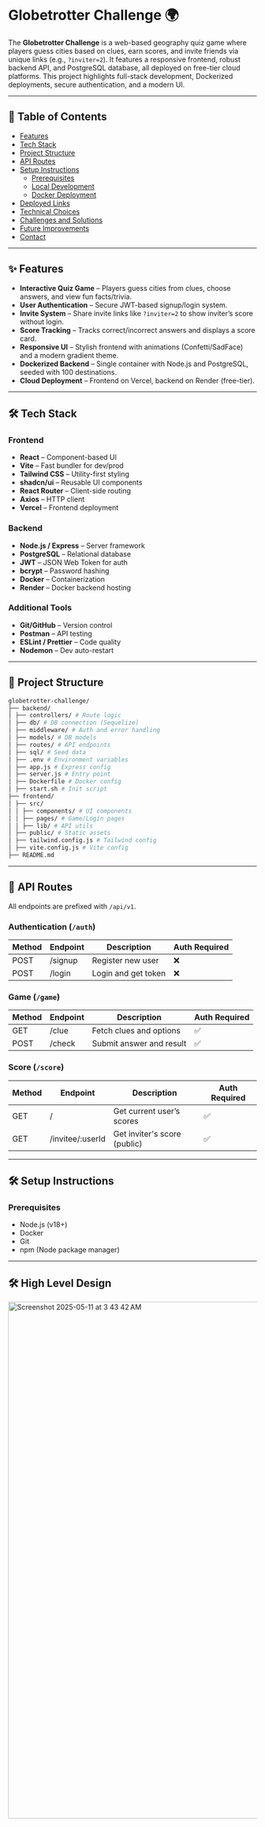 # Globetrotter Challenge 🌍

The **Globetrotter Challenge** is a web-based geography quiz game where players guess cities based on clues, earn scores, and invite friends via unique links (e.g., `?inviter=2`). It features a responsive frontend, robust backend API, and PostgreSQL database, all deployed on free-tier cloud platforms. This project highlights full-stack development, Dockerized deployments, secure authentication, and a modern UI.

---

## 🧭 Table of Contents

- [Features](#features)
- [Tech Stack](#tech-stack)
- [Project Structure](#project-structure)
- [API Routes](#api-routes)
- [Setup Instructions](#setup-instructions)
  - [Prerequisites](#prerequisites)
  - [Local Development](#local-development)
  - [Docker Deployment](#docker-deployment)
- [Deployed Links](#deployed-links)
- [Technical Choices](#technical-choices)
- [Challenges and Solutions](#challenges-and-solutions)
- [Future Improvements](#future-improvements)
- [Contact](#contact)

---

## ✨ Features

- **Interactive Quiz Game** – Players guess cities from clues, choose answers, and view fun facts/trivia.
- **User Authentication** – Secure JWT-based signup/login system.
- **Invite System** – Share invite links like `?inviter=2` to show inviter’s score without login.
- **Score Tracking** – Tracks correct/incorrect answers and displays a score card.
- **Responsive UI** – Stylish frontend with animations (Confetti/SadFace) and a modern gradient theme.
- **Dockerized Backend** – Single container with Node.js and PostgreSQL, seeded with 100 destinations.
- **Cloud Deployment** – Frontend on Vercel, backend on Render (free-tier).

---

## 🛠️ Tech Stack

### Frontend

- **React** – Component-based UI
- **Vite** – Fast bundler for dev/prod
- **Tailwind CSS** – Utility-first styling
- **shadcn/ui** – Reusable UI components
- **React Router** – Client-side routing
- **Axios** – HTTP client
- **Vercel** – Frontend deployment

### Backend

- **Node.js / Express** – Server framework
- **PostgreSQL** – Relational database
- **JWT** – JSON Web Token for auth
- **bcrypt** – Password hashing
- **Docker** – Containerization
- **Render** – Docker backend hosting

### Additional Tools

- **Git/GitHub** – Version control
- **Postman** – API testing
- **ESLint / Prettier** – Code quality
- **Nodemon** – Dev auto-restart

---

## 📁 Project Structure

``` bash
globetrotter-challenge/
├── backend/
│ ├── controllers/ # Route logic
│ ├── db/ # DB connection (Sequelize)
│ ├── middleware/ # Auth and error handling
│ ├── models/ # DB models
│ ├── routes/ # API endpoints
│ ├── sql/ # Seed data
│ ├── .env # Environment variables
│ ├── app.js # Express config
│ ├── server.js # Entry point
│ ├── Dockerfile # Docker config
│ ├── start.sh # Init script
├── frontend/
│ ├── src/
│ │ ├── components/ # UI components
│ │ ├── pages/ # Game/Login pages
│ │ ├── lib/ # API utils
│ ├── public/ # Static assets
│ ├── tailwind.config.js # Tailwind config
│ ├── vite.config.js # Vite config
├── README.md
```

---

## 📡 API Routes

All endpoints are prefixed with `/api/v1`.

### Authentication (`/auth`)

| Method | Endpoint  | Description             | Auth Required |
|--------|-----------|-------------------------|----------------|
| POST   | /signup   | Register new user       | ❌             |
| POST   | /login    | Login and get token     | ❌             |

### Game (`/game`)

| Method | Endpoint  | Description                 | Auth Required |
|--------|-----------|-----------------------------|----------------|
| GET    | /clue     | Fetch clues and options     | ✅             |
| POST   | /check    | Submit answer and result    | ✅             |

### Score (`/score`)

| Method | Endpoint              | Description                      | Auth Required |
|--------|------------------------|----------------------------------|----------------|
| GET    | /                      | Get current user’s scores        | ✅             |
| GET    | /invitee/:userId       | Get inviter's score (public)     | ✅             |

---

## 🛠️ Setup Instructions

### Prerequisites

- Node.js (v18+)
- Docker
- Git
- npm (Node package manager)

---
## 🛠️ High Level Design
<img width="1046" alt="Screenshot 2025-05-11 at 3 43 42 AM" src="https://github.com/user-attachments/assets/3f25c17d-e7af-4566-baad-33fef39a1efa" />



